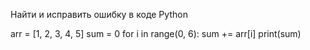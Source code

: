 Найти и исправить ошибку в коде Python

arr = [1, 2, 3, 4, 5]
sum = 0
for i in range(0, 6):
    sum += arr[i]
print(sum)
